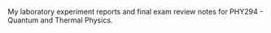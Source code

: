 My laboratory experiment reports and final exam review notes for PHY294 - Quantum and Thermal Physics.

